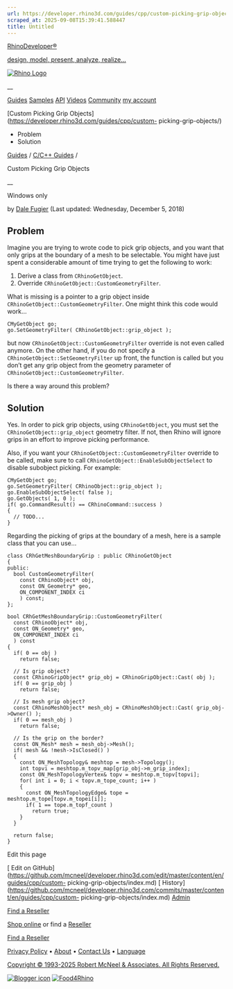 ```yaml
---
url: https://developer.rhino3d.com/guides/cpp/custom-picking-grip-objects/
scraped_at: 2025-09-08T15:39:41.588447
title: Untitled
---
```


[RhinoDeveloper®](/)

[design, model, present, analyze, realize...](/)

[![Rhino Logo](https://developer.rhino3d.com/images/rhinodevlogo.png)](/)

__

[Guides](https://developer.rhino3d.com/guides)
[Samples](https://developer.rhino3d.com/samples)
[API](https://developer.rhino3d.com/api)
[Videos](https://developer.rhino3d.com/videos)
[Community](https://discourse.mcneel.com/c/rhino-developer) [my account
](https://www.rhino3d.com/my-account/ "Manage your account, licenses, and
teams")

[Custom Picking Grip Objects](https://developer.rhino3d.com/guides/cpp/custom-
picking-grip-objects/)

  * Problem
  * Solution

[Guides](https://developer.rhino3d.com/en/guides/) / [C/C++
Guides](https://developer.rhino3d.com/en/guides/cpp/) /

Custom Picking Grip Objects

__

Windows only

by [Dale Fugier](https://discourse.mcneel.com/u/dale/) (Last updated:
Wednesday, December 5, 2018)

## Problem

Imagine you are trying to wrote code to pick grip objects, and you want that
only grips at the boundary of a mesh to be selectable. You might have just
spent a considerable amount of time trying to get the following to work:

  1. Derive a class from `CRhinoGetObject`.
  2. Override `CRhinoGetObject::CustomGeometryFilter`.

What is missing is a pointer to a grip object inside
`CRhinoGetObject::CustomGeometryFilter`. One might think this code would work…

    
    
    CMyGetObject go;
    go.SetGeometryFilter( CRhinoGetObject::grip_object );
    

but now `CRhinoGetObject::CustomGeometryFilter` override is not even called
anymore. On the other hand, if you do not specify a
`CRhinoGetObject::SetGeometryFilter` up front, the function is called but you
don’t get any grip object from the geometry parameter of
`CRhinoGetObject::CustomGeometryFilter`.

Is there a way around this problem?

## Solution

Yes. In order to pick grip objects, using `CRhinoGetObject`, you must set the
`CRhinoGetObject::grip_object` geometry filter. If not, then Rhino will ignore
grips in an effort to improve picking performance.

Also, if you want your `CRhinoGetObject::CustomGeometryFilter` override to be
called, make sure to call `CRhinoGetObject::EnableSubObjectSelect` to disable
subobject picking. For example:

    
    
    CMyGetObject go;
    go.SetGeometryFilter( CRhinoObject::grip_object );
    go.EnableSubObjectSelect( false );
    go.GetObjects( 1, 0 );
    if( go.CommandResult() == CRhinoCommand::success )
    {
      // TODO...
    }
    

Regarding the picking of grips at the boundary of a mesh, here is a sample
class that you can use…

    
    
    class CRhGetMeshBoundaryGrip : public CRhinoGetObject
    {
    public:
      bool CustomGeometryFilter(
        const CRhinoObject* obj,
        const ON_Geometry* geo,
        ON_COMPONENT_INDEX ci
        ) const;
    };
    
    bool CRhGetMeshBoundaryGrip::CustomGeometryFilter(
      const CRhinoObject* obj,
      const ON_Geometry* geo,
      ON_COMPONENT_INDEX ci
      ) const
    {
      if( 0 == obj )
        return false;
    
      // Is grip object?
      const CRhinoGripObject* grip_obj = CRhinoGripObject::Cast( obj );
      if( 0 == grip_obj )
        return false;
    
      // Is mesh grip object?
      const CRhinoMeshObject* mesh_obj = CRhinoMeshObject::Cast( grip_obj->Owner() );
      if( 0 == mesh_obj )
        return false;
    
      // Is the grip on the border?
      const ON_Mesh* mesh = mesh_obj->Mesh();
      if( mesh && !mesh->IsClosed() )
      {
        const ON_MeshTopology& meshtop = mesh->Topology();
        int topvi = meshtop.m_topv_map[grip_obj->m_grip_index];
        const ON_MeshTopologyVertex& topv = meshtop.m_topv[topvi];
        for( int i = 0; i < topv.m_tope_count; i++ )
        {
          const ON_MeshTopologyEdge& tope = meshtop.m_tope[topv.m_topei[i]];
          if( 1 == tope.m_topf_count )
            return true;
        }
      }
    
      return false;
    }
    

Edit this page

[ Edit on
GitHub](https://github.com/mcneel/developer.rhino3d.com/edit/master/content/en/guides/cpp/custom-
picking-grip-objects/index.md) [
History](https://github.com/mcneel/developer.rhino3d.com/commits/master/content/en/guides/cpp/custom-
picking-grip-objects/index.md) [ Admin](https://developer.rhino3d.com/admin)

[Find a Reseller](https://www.rhino3d.com/sales)

[Shop online](https://www.rhino3d.com/store) or find a
[Reseller](https://www.rhino3d.com/sales)

[Find a Reseller](https://www.rhino3d.com/sales)

[Privacy Policy](https://www.rhino3d.com/privacy) •
[About](https://www.rhino3d.com/mcneel/about) • [Contact
Us](https://www.rhino3d.com/mcneel/contact) • [
Language](https://www.rhino3d.com/language "Change to a different region or
language")

[Copyright © 1993-2025 Robert McNeel & Associates. All Rights
Reserved.](https://www.rhino3d.com/mcneel/about)

[](https://www.facebook.com/McNeelRhinoceros/)
[](https://twitter.com/bobmcneel) [](https://www.linkedin.com/groups/75313/)
[](https://www.youtube.com/user/RhinoGuide/videos) [](https://vimeo.com/rhino)
[![Blogger
icon](https://developer.rhino3d.com/images/blogger.svg)](http://blog.rhino3d.com/)
[![Food4Rhino](https://developer.rhino3d.com/images/f4r_icon_01.svg)](https://www.food4rhino.com)

